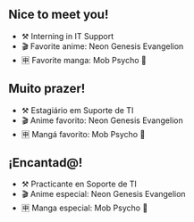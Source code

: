 ## Nice to meet you!
- ⚒ Interning in IT Support
- 🎬 Favorite anime: Neon Genesis Evangelion
- 🈸 Favorite manga: Mob Psycho 💯

## Muito prazer!
- ⚒ Estagiário em Suporte de TI
- 🎬 Anime favorito: Neon Genesis Evangelion
- 🈸 Mangá favorito: Mob Psycho 💯

## ¡Encantad@!
- ⚒ Practicante en Soporte de TI
- 🎬 Anime especial: Neon Genesis Evangelion
- 🈸 Manga especial: Mob Psycho 💯
